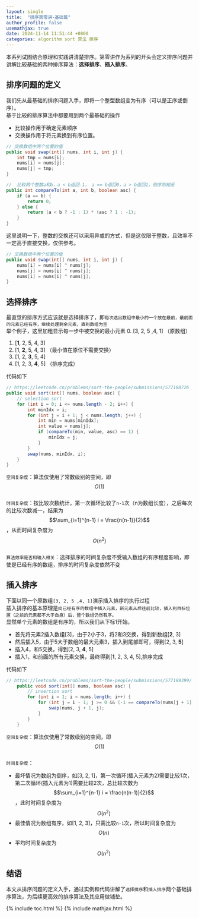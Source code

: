 ```yaml
---
layout: single
title:  "排序第零讲-基础篇"
author_profile: false
usemathjax: true
date: 2024-11-14 11:51:44 +0800
categories: algorithm sort 算法 排序
---
```

  
本系列试图结合原理和实践讲清楚排序。第零讲作为系列的开头会定义排序问题并讲解比较基础的两种排序算法：**选择排序**、**插入排序**。

## 排序问题的定义
我们先从最基础的排序问题入手，即将一个整型数组变为有序（可以是正序或倒序）。<Br/>
基于比较的排序算法中都要用到两个最基础的操作
+ 比较操作用于确定元素顺序
+ 交换操作用于将元素换到有序位置。

```java
// 交换数组中两个位置的值
public void swap(int[] nums, int i, int j) {
    int tmp = nums[i];
    nums[i] = nums[j];
    nums[j] = tmp;
}

//  比较两个整数a和b，a < b返回-1， a == b返回0，a > b返回1，倒序则相反
public int compareTo(int a, int b, boolean asc) {
    if (a == b) {
        return 0;
    } else {
        return (a < b ? -1 : 1) * (asc ? 1 : -1);
    }
} 
```
这里说明一下，整数的交换还可以采用异或的方式，但是这仅限于整数，且效率不一定高于直接交换，仅供参考。

```java
// 交换数组中两个位置的值
public void swap(int[] nums, int i, int j) {
    nums[i] = nums[i] ^ nums[j];
    nums[j] = nums[i] ^ nums[j];
    nums[i] = nums[i] ^ nums[j];
}
```
## 选择排序
最直觉的排序方式应该就是选择排序了，即`每次选出数组中最小的一个放在最前，最前面的元素已经有序，继续处理剩余元素，直到数组为空`<br>
举个例子，这里加粗显示每一步中被交换的最小元素
0. [3, 2, 5 ,4, 1] （原数组）
1. [**1**, 2, 5, 4, 3]
1. [1, **2**, 5, 4, 3] （最小值在原位不需要交换）
1. [1, 2, **3**, 5, 4]
1. [1, 2, 3, **4**, 5] （排序完成）


代码如下
```java
// https://leetcode.cn/problems/sort-the-people/submissions/577188726
public void sort(int[] nums, boolean asc) {
    // selection sort
    for (int i = 0; i <= nums.length - 2; i++) {
        int minIdx = i;
        for (int j = i + 1; j < nums.length; j++) {
            int min = nums[minIdx];
            int value = nums[j];
            if (compareTo(min, value, asc) == 1) {
                minIdx = j;
            }
        }
        swap(nums, minIdx, i);
    }
}
```
`空间复杂度`：算法仅使用了常数级别的空间，即$$O(1)$$ <br>
`时间复杂度`：按比较次数统计，第一次循环比较了`n-1`次（n为数组长度），之后每次的比较次数减一，结果为$$\sum_{i=1}^{n-1} i = \frac{n(n-1)}{2}$$ ，从而时间复杂度为$$O(n^2)$$<br>
`算法效率是否和输入相关`：选择排序的时间复杂度不受输入数组的有序程度影响，即使是已经有序的数组，排序的时间复杂度依然不变

## 插入排序
下面以同一个原数组`[3, 2, 5 ,4, 1]`演示插入排序的执行过程<br>
插入排序的基本原理是`向已经有序的数组中插入元素，新元素从后往前比较，插入到目标位置（之前的元素都不大于自身）后，整个数组仍然有序。`<br>
显然单个元素的数组是有序的，所以我们从下标1开始。
+ 首先将元素2插入数组[3]，由于2小于3，将2和3交换，得到新数组[**2**, 3]
+ 然后插入5，由于5大于数组的最大元素3，插入到尾部即可，得到[2, 3, **5**]
+ 插入4，和5交换，得到[2, 3, **4**, 5]
+ 插入1，和前面的所有元素交换，最终得到[**1**, 2, 3, 4, 5],排序完成 

代码如下
```java
// https://leetcode.cn/problems/sort-the-people/submissions/577189399/
    public void sort(int[] nums, boolean asc) {
        // insertion sort
        for (int i = 1; i < nums.length; i++) {
            for (int j = i - 1; j >= 0 && (-1 == compareTo(nums[j + 1], nums[j], asc)); j--) {
                swap(nums, j + 1, j);
            }
        }
    }
```
`空间复杂度`：算法仅使用了常数级别的空间，即$$O(1)$$ <br>
`时间复杂度`：
* 最坏情况为数组为倒序，如[3, 2, 1]，第一次循环(插入元素为2)需要比较1次，第二次循环(插入元素为1)需要比较2次，总比较次数为$$\sum_{i=1}^{n-1} i = \frac{n(n-1)}{2}$$ ，此时时间复杂度为$$O(n^2)$$
* 最佳情况为数组有序，如[1, 2, 3]，只需比较`n-1`次，所以时间复杂度为$$O(n)$$
* 平均时间复杂度为$$O(n^2)$$

## 结语
本文从排序问题的定义入手，通过实例和代码讲解了`选择排序`和`插入排序`两个基础排序算法，为后续更高效的排序算法及其应用做铺垫。

{% include toc.html %}
{% include mathjax.html %}